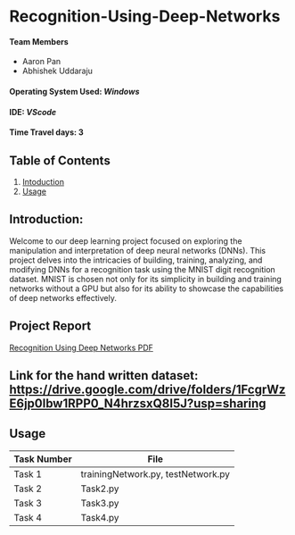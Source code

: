 # Recognition-Using-Deep-Networks

#### Team Members
- Aaron Pan
- Abhishek Uddaraju
  
#### Operating System Used: _Windows_
#### IDE: _VScode_
#### Time Travel days: 3


## Table of Contents
1. [Intoduction](#introduction)
2. [Usage](#usage)

## Introduction:
Welcome to our deep learning project focused on exploring the manipulation and interpretation of deep neural networks (DNNs). This project delves into the intricacies of building, training, analyzing, and modifying DNNs for a recognition task using the MNIST digit recognition dataset. MNIST is chosen not only for its simplicity in building and training networks without a GPU but also for its ability to showcase the capabilities of deep networks effectively.

## Project Report
[Recognition Using Deep Networks PDF](https://drive.google.com/file/d/1HMbRKsCT3JYkGIEWbN8IfdnDfHwHrWs-/view?usp=sharing)

## Link for the hand written dataset: https://drive.google.com/drive/folders/1FcgrWzE6jp0lbw1RPP0_N4hrzsxQ8I5J?usp=sharing

## Usage
| Task Number | File|
|----------|----------|
| Task 1| trainingNetwork.py, testNetwork.py| 
| Task 2| Task2.py| 
| Task 3| Task3.py| 
| Task 4| Task4.py| 
